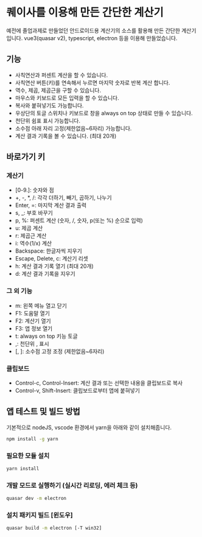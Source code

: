 # 퀘이사를 이용해 만든 간단한 계산기

예전에 졸업과제로 만들었던 안드로이드용 계산기의 소스를 활용해 만든 간단한 계산기 입니다. vue3(quasar v2), typescript, electron 등을 이용해 만들었습니다.

## 기능

- 사칙연산과 퍼센트 계산을 할 수 있습니다.
- 사칙연산 버튼(키)를 연속해서 누르면 마지막 숫자로 반복 계산 합니다.
- 역수, 제곱, 제곱근을 구할 수 있습니다.
- 마우스와 키보드로 모든 입력을 할 수 있습니다.
- 복사와 붙혀넣기도 가능합니다.
- 우상단의 토글 스위치나 키보드로 창을 always on top 상태로 만들 수 있습니다.
- 천단위 쉼표 표시 가능합니다.
- 소수점 아래 자리 고정(제한없음~6자리) 가능합니다.
- 계산 결과 기록을 볼 수 있습니다. (최대 20개)

## 바로가기 키

### 계산기

- [0-9\.]: 숫자와 점
- +, -, \*, /: 각각 더하기, 빼기, 곱하기, 나누기
- Enter, =: 마지막 계산 결과 출력
- s, \_: 부호 바꾸기
- p, %: 퍼센트 계산 (숫자, /, 숫자, p(또는 %) 순으로 입력)
- u: 제곱 계산
- r: 제곱근 계산
- i: 역수(1/x) 계산
- Backspace: 한글자씩 지우기
- Escape, Delete, c: 계산기 리셋
- h: 계산 결과 기록 열기 (최대 20개)
- d: 계산 결과 기록을 지우기

### 그 외 기능

- m: 왼쪽 메뉴 열고 닫기
- F1: 도움말 열기
- F2: 계산기 열기
- F3: 앱 정보 열기
- t: always on top 키능 토글
- ,: 천단위 , 표시
- [, ]: 소수점 고정 조정 (제한없음~6자리)

### 클립보드

- Control-c, Control-Insert: 계산 결과 또는 선택한 내용을 클립보드로 복사
- Control-v, Shift-Insert: 클립보드로부터 앱에 붙혀넣기

## 앱 테스트 및 빌드 방법

기본적으로 nodeJS, vscode 환경에서 yarn을 아래와 같이 설치해줍니다.

```bash
npm install -g yarn
```

### 필요한 모듈 설치

```bash
yarn install
```

### 개발 모드로 실행하기 (실시간 리로딩, 에러 체크 등)

```bash
quasar dev -m electron
```

### 설치 패키지 빌드 [윈도우]

```bash
quasar build -m electron [-T win32]
```

